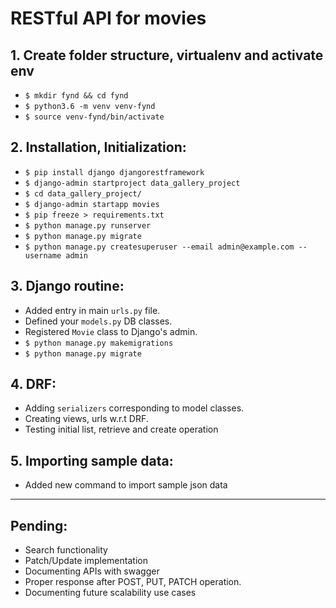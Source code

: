 # RESTful API for movies

## 1. Create folder structure, virtualenv and activate env
- `$ mkdir fynd && cd fynd`
- `$ python3.6 -m venv venv-fynd`
- `$ source venv-fynd/bin/activate`

## 2. Installation, Initialization:
- `$ pip install django djangorestframework`
- `$ django-admin startproject data_gallery_project`
- `$ cd data_gallery_project/`
- `$ django-admin startapp movies`
- `$ pip freeze > requirements.txt`
- `$ python manage.py runserver`  <!-- to check installation -->
- `$ python manage.py migrate`
- `$ python manage.py createsuperuser --email admin@example.com --username admin`

## 3. Django routine:
- Added entry in main `urls.py` file.
- Defined your `models.py` DB classes.
- Registered `Movie` class to Django's admin.
- `$ python manage.py makemigrations`
- `$ python manage.py migrate`

## 4. DRF:
- Adding `serializers` corresponding to model classes.
- Creating views, urls w.r.t DRF.
- Testing initial list, retrieve and create operation

## 5. Importing sample data:
- Added new command to import sample json data

---

## Pending:
- Search functionality
- Patch/Update implementation
- Documenting APIs with swagger
- Proper response after POST, PUT, PATCH operation.
- Documenting future scalability use cases